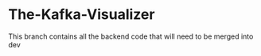 # The-Kafka-Visualizer


This branch contains all the backend code that will need to be merged into dev
